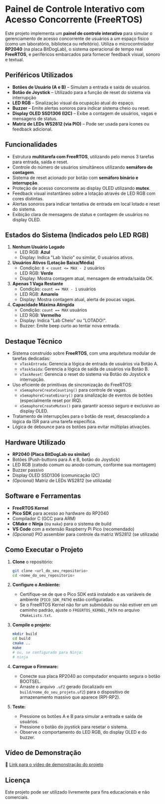 # Painel de Controle Interativo com Acesso Concorrente (FreeRTOS)

Este projeto implementa um **painel de controle interativo** para simular o gerenciamento de acesso concorrente de usuários a um espaço físico (como um laboratório, biblioteca ou refeitório). Utiliza o microcontrolador **RP2040** (na placa BitDogLab), o sistema operacional de tempo real **FreeRTOS**, e periféricos embarcados para fornecer feedback visual, sonoro e textual.

## Periféricos Utilizados

* **Botões de Usuário (A e B)** – Simulam a entrada e saída de usuários.
* **Botão de Joystick** – Utilizado para a função de reset do sistema via interrupção
* **LED RGB** – Sinalização visual da ocupação atual do espaço. 
* **Buzzer** – Emite alertas sonoros para indicar sistema cheio ou reset.
* **Display OLED SSD1306 (I2C)** – Exibe a contagem de usuários, vagas e mensagens de status.
* **Matriz de LEDs WS2812 (via PIO)** – Pode ser usada para ícones ou feedback adicional.

## Funcionalidades

* Estrutura **multitarefa com FreeRTOS**, utilizando pelo menos 3 tarefas para entrada, saída e reset.
* Controle do número de usuários simultâneos utilizando **semáforo de contagem**. 
* Sistema de reset acionado por botão com **semáforo binário e interrupção**.
* Proteção de acesso concorrente ao display OLED utilizando **mutex**. 
* Feedback visual instantâneo sobre a lotação através de LED RGB com cores distintas. 
* Alertas sonoros para indicar tentativa de entrada em local lotado e reset do sistema. 
* Exibição clara de mensagens de status e contagem de usuários no display OLED. 

## Estados do Sistema (Indicados pelo LED RGB)

1.  **Nenhum Usuário Logado**
    * LED RGB: **Azul**
    * Display: Indica "Lab Vazio" ou similar, 0 usuários ativos.
2.  **Usuários Ativos (Lotação Baixa/Média)**
    * Condição: `0 < count <= MAX - 2` usuários
    * LED RGB: **Verde**
    * Display: Mostra contagem atual, mensagem de entrada/saída OK.
3.  **Apenas 1 Vaga Restante**
    * Condição: `count == MAX - 1` usuários
    * LED RGB: **Amarelo**
    * Display: Mostra contagem atual, alerta de poucas vagas.
4.  **Capacidade Máxima Atingida**
    * Condição: `count == MAX` usuários
    * LED RGB: **Vermelho**
    * Display: Indica "Lab Cheio" ou "LOTADO!".
    * Buzzer: Emite beep curto ao tentar nova entrada. 

## Destaque Técnico

* Sistema construído sobre **FreeRTOS**, com uma arquitetura modular de tarefas dedicadas:
    * `vTaskEntrada`: Gerencia a lógica de entrada de usuários via Botão A. 
    * `vTaskSaida`: Gerencia a lógica de saída de usuários via Botão B.
    * `vTaskReset`: Gerencia o reset do sistema via Botão do Joystick e interrupção.
* Uso eficiente de primitivas de sincronização do FreeRTOS:
    * `xSemaphoreCreateCounting()` para controle de vagas.
    * `xSemaphoreCreateBinary()` para sinalização de eventos de botões (especialmente reset por IRQ).
    * `xSemaphoreCreateMutex()` para garantir acesso seguro e exclusivo ao display OLED.
* Tratamento de interrupções para o botão de reset, desacoplando a lógica da ISR para uma tarefa específica.
* Lógica de debounce para os botões para evitar múltiplas ativações.

## Hardware Utilizado

* **RP2040 (Placa BitDogLab ou similar)** 
* Botões (Push-buttons para A e B, botão do Joystick)
* LED RGB (catodo comum ou anodo comum, conforme sua montagem)
* Buzzer passivo
* Display OLED SSD1306 (comunicação I2C)
* *(Opcional)* Matriz de LEDs WS2812 (se utilizada)

## Software e Ferramentas

* **FreeRTOS Kernel**
* **Pico SDK** para acesso ao hardware do RP2040
* Compilador C (GCC para ARM)
* **CMake** e **Ninja** (ou `make`) para o sistema de build
* **VS Code** com a extensão Raspberry Pi Pico (recomendado)
* *(Opcional)* PIO assembler para controle da matriz WS2812 (se utilizada)

## Como Executar o Projeto

1.  **Clone** o repositório:
    ```bash
    git clone <url_do_seu_repositorio>
    cd <nome_do_seu_repositorio>
    ```

2.  **Configure o Ambiente:**
    * Certifique-se de que o Pico SDK está instalado e as variáveis de ambiente (`PICO_SDK_PATH`) estão configuradas.
    * Se o FreeRTOS Kernel não for um submódulo ou não estiver em um caminho padrão, ajuste o `FREERTOS_KERNEL_PATH` no arquivo `CMakeLists.txt`.

3.  **Compile o projeto:**
    ```bash
    mkdir build
    cd build
    cmake ..
    make 
    # ou, se configurado para Ninja:
    # ninja
    ```

4.  **Carregue o Firmware:**
    * Conecte sua placa RP2040 ao computador enquanto segura o botão BOOTSEL.
    * Arraste o arquivo `.uf2` gerado (localizado em `build/nome_do_seu_projeto.uf2`) para o dispositivo de armazenamento massivo que aparece (RPI-RP2).

5.  **Teste:**
    * Pressione os botões A e B para simular a entrada e saída de usuários.
    * Pressione o botão do joystick para resetar o sistema.
    * Observe o comportamento do LED RGB, do display OLED e do buzzer.

## Vídeo de Demonstração

🎥 [Link para o vídeo de demonstração do projeto]((https://www.youtube.com/watch?v=pdR5pkuVFnI))

## Licença

Este projeto pode ser utilizado livremente para fins educacionais e não comerciais.
